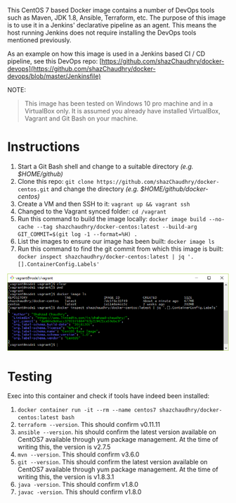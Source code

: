 This CentOS 7 based Docker image contains a number of DevOps tools such as Maven, JDK 1.8, Ansible, Terraform, etc. The purpose of this image is to use it in a Jenkins' declarative pipeline as an agent. This means the host running Jenkins does not require installing the DevOps tools mentioned previously.

As an example on how this image is used in a Jenkins based CI / CD pipeline, see this DevOps repo: [https://github.com/shazChaudhry/docker-devops](https://github.com/shazChaudhry/docker-devops/blob/master/Jenkinsfile)

NOTE:
> This image has been tested on Windows 10 pro machine and in a VirtualBox only. It is assumed you already have installed VirtualBox, Vagrant and Git Bash on your machine.

# Instructions
1. Start a Git Bash shell and change to a suitable directory _(e.g. $HOME/github)_
1. Clone this repo: `git clone https://github.com/shazChaudhry/docker-centos.git` and change the directory _(e.g. $HOME/github/docker-centos)_
1. Create a VM and then SSH to it: `vagrant up && vagrant ssh`
1. Changed to the Vagrant synced folder: `cd /vagrant`
1. Run this command to build the image locally: `docker image build --no-cache --tag shazchaudhry/docker-centos:latest --build-arg GIT_COMMIT=$(git log -1 --format=%H) .`
1. List the images to ensure our image has been built: `docker image ls`
1. Run this command to find the git commit from which this image is built: `docker inspect shazchaudhry/docker-centos:latest | jq '.[].ContainerConfig.Labels'`

![Image result](pics/result.png)

# Testing
Exec into this container and check if tools have indeed been installed:
1. `docker container run -it --rm --name centos7 shazchaudhry/docker-centos:latest bash`
1. `terraform --version`. This should confirm v0.11.11
1. `ansible --version`. his should confirm the latest version available on CentOS7 available through yum package management. At the time of writing this, the version is v2.7.5
1. `mvn --version`. This should confirm v3.6.0
1. `git --version`. This should confirm the latest version available on CentOS7 available through yum package management. At the time of writing this, the version is v1.8.3.1
1. `java -version`. This should confirm v1.8.0
1. `javac -version`. This should confirm v1.8.0
